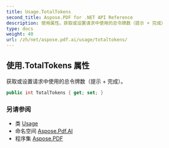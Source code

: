 ```yaml
---
title: Usage.TotalTokens
second_title: Aspose.PDF for .NET API Reference
description: 使用属性。获取或设置请求中使用的总令牌数（提示 + 完成）
type: docs
weight: 40
url: /zh/net/aspose.pdf.ai/usage/totaltokens/
---
```

## 使用.TotalTokens 属性

获取或设置请求中使用的总令牌数（提示 + 完成）。

```csharp
public int TotalTokens { get; set; }
```

### 另请参阅

* 类 [Usage](../)
* 命名空间 [Aspose.Pdf.AI](../../../aspose.pdf.ai/)
* 程序集 [Aspose.PDF](../../../)